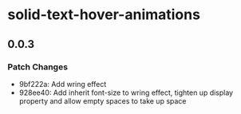 # solid-text-hover-animations

## 0.0.3

### Patch Changes

- 9bf222a: Add wring effect
- 928ee40: Add inherit font-size to wring effect, tighten up display property and allow empty spaces to take up space
